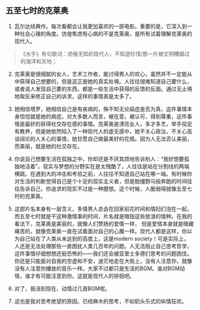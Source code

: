 五至七时的克莱奥
-----


1. 瓦尔达经典作。每次看都会让我更加喜欢的一部电影。重要的是，它深入到一种社会心理的角度。彷徨焦虑有心病的不是克莱奥，是所有试着理解克莱奥的现代人。

> 《水手》有句歌词：骄傲无知的现代人，不知道珍惜/那一片被文明糟蹋过的海洋和天地；

2. 克莱奥是很细腻的女人，艺术工作者，能讨得男人的欢心，虽然并不一定能从中获得自己想要的，但是这正是她的真实处境。人往往很难知道自己要什么，或者说人发现自己要的东西，都是一些生活中获得的反馈的反面。通过无止境地取反来修正自己的诉求，这样的事情真是太多了。

3. 她相信塔罗，她相信自己是有疾病的，殊不知无论癌症是否为真，这件事情本身恰恰就是她的病症。对大多数人而言，被在意，被认可，得到尊重，这件事情是最好的获得社交存在感的事情。克莱奥是漂亮女人，多才多艺，举手投足有教养，但是她依然陷入了一种现代人的虚无感中，她不关心政治，不关心高谈阔论的人关心的事情，她甘愿自己做最美好的花瓶。因为人无法否认美丽，而美丽，就是她的社交存在。

4. 你说自己想要生活在孤独之中，你却还是不厌其烦地告诉别人：“我好想要孤独地活着”。现实与梦想的分野实在是太残酷了，人往往是站在分割线的两端横跳。在遇到大的冲击和考验之前，人往往不知道自己站在哪一端。有时候你对生活的判断觉得自己是个十足的现实主义者，但是脱缰野马般奔跑的时间往往告诉自己，你追求的现实不过是一种臆想。这个时候，人脆弱得就像五至七时的克莱奥。


5. 这部片名本身有一层含义，多情男人总会在回家前花时间和情妇们泡在一起，而五至七时就是干这种激情事的时间，片名就是暗指这些放浪的情种。在我的看法下，克莱奥是美丽的，就像人们赞扬的爱情一样， 但是爱情本身就是暗藏痛苦的，就像克莱奥一直在试着面对自己的心魔一样。现代人都是这样，你以为自己站在了人类从未达到的高度上，这是modern society！可是实际上，人还是无法处理那些一直困扰人类几百年的问题。人无法阻止自己思考哲学，这件事情仔细想想还挺恐怖的——我们还会被亚里士多德们思考的问题困住。你还是只能面对自我的空虚和不安，迷茫地走在大街上，没有人注意你，就像没有人注意你播放的音乐一样。大家不过都只是生活的BGM。谁对BGM动情，谁才有可能注意到你。这就是现代人的徘徊吧。

6. 对了，我活到现在，动情过几首BGM呢。
7. 这也是我对思考绝望的原因。已经麻木的思考，不如奶头乐式的纵情狂欢。


